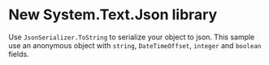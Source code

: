 # New System.Text.Json library

Use `JsonSerializer.ToString` to serialize your object to json. This sample use an anonymous object with `string`, `DateTimeOffset`, `integer` and `boolean` fields.